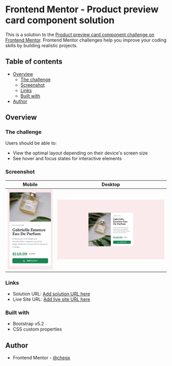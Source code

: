 # Frontend Mentor - Product preview card component solution

This is a solution to the [Product preview card component challenge on Frontend Mentor](https://www.frontendmentor.io/challenges/product-preview-card-component-GO7UmttRfa). Frontend Mentor challenges help you improve your coding skills by building realistic projects.

## Table of contents

- [Overview](#overview)
  - [The challenge](#the-challenge)
  - [Screenshot](#screenshot)
  - [Links](#links)
  - [Built with](#built-with)
- [Author](#author)

## Overview

### The challenge

Users should be able to:

- View the optimal layout depending on their device's screen size
- See hover and focus states for interactive elements

### Screenshot

|Mobile|Desktop|
|---|---|
|![](./screenshots/mobile.jpg)|![](./screenshots/desktop.jpg)|

### Links

- Solution URL: [Add solution URL here](https://github.com/chegx/product-preview-card-component-bs)
- Live Site URL: [Add live site URL here](https://chegx.github.io/product-preview-card-component-bs/)

### Built with

- Bootstrap v5.2
- CSS custom properties

## Author

- Frontend Mentor - [@chegx](https://www.frontendmentor.io/profile/chegx)
